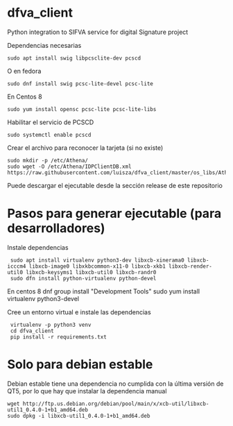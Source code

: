 # dfva_client
Python integration to SIFVA service for digital Signature project

Dependencias necesarias

    sudo apt install swig libpcsclite-dev pcscd

O en fedora

    sudo dnf install swig pcsc-lite-devel pcsc-lite
    
En Centos 8

    sudo yum install opensc pcsc-lite pcsc-lite-libs
 
Habilitar el servicio de PCSCD

    sudo systemctl enable pcscd

Crear el archivo para reconocer la tarjeta (si no existe)

    sudo mkdir -p /etc/Athena/
    sudo wget -O /etc/Athena/IDPClientDB.xml https://raw.githubusercontent.com/luisza/dfva_client/master/os_libs/Athena/IDPClientDB.xml
    
Puede descargar el ejecutable desde la sección release de este repositorio

# Pasos para generar ejecutable (para desarrolladores)

Instale dependencias 

     sudo apt install virtualenv python3-dev libxcb-xinerama0 libxcb-icccm4 libxcb-image0 libxkbcommon-x11-0 libxcb-xkb1 libxcb-render-util0 libxcb-keysyms1 libxcb-util0 libxcb-randr0
     sudo dfn install python-virtualenv python-devel

En centos 8 
    dnf group install "Development Tools"
    sudo yum install virtualenv python3-devel
     
Cree un entorno virtual e instale las dependencias

     virtualenv -p python3 venv
     cd dfva_client
     pip install -r requirements.txt
     
  
# Solo para debian estable

Debian estable tiene una dependencia no cumplida con la última versión de QT5, por lo que hay que instalar la dependencia manual

    wget http://ftp.us.debian.org/debian/pool/main/x/xcb-util/libxcb-util1_0.4.0-1+b1_amd64.deb
    sudo dpkg -i libxcb-util1_0.4.0-1+b1_amd64.deb
 
